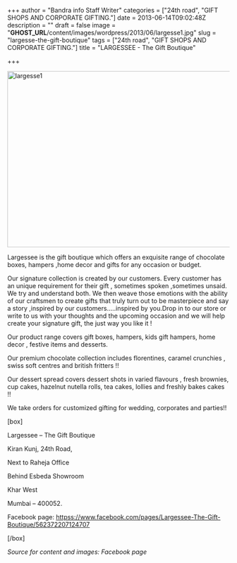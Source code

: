 +++
author = "Bandra info Staff Writer"
categories = ["24th road", "GIFT SHOPS AND CORPORATE GIFTING."]
date = 2013-06-14T09:02:48Z
description = ""
draft = false
image = "__GHOST_URL__/content/images/wordpress/2013/06/largesse1.jpg"
slug = "largesse-the-gift-boutique"
tags = ["24th road", "GIFT SHOPS AND CORPORATE GIFTING."]
title = "LARGESSEE - The Gift Boutique"

+++


<p><a href="https://i0.wp.com/bandra.info/wp-content/uploads/2013/06/largesse1.jpg?ssl=1"><img loading="lazy" class="size-full wp-image-3242 aligncenter" alt="largesse1" src="https://i0.wp.com/bandra.info/wp-content/uploads/2013/06/largesse1.jpg?resize=599%2C400&#038;ssl=1" width="599" height="400" srcset="https://i0.wp.com/bandra.info/wp-content/uploads/2013/06/largesse1.jpg?w=599&amp;ssl=1 599w, https://i0.wp.com/bandra.info/wp-content/uploads/2013/06/largesse1.jpg?resize=300%2C200&amp;ssl=1 300w" sizes="(max-width: 599px) 100vw, 599px" data-recalc-dims="1" /></a></p>
<p>Largessee is the gift boutique which offers an exquisite range of chocolate boxes, hampers ,home decor and gifts for any occasion or budget.</p>
<p>Our signature collection is created by our customers. Every customer has an unique requirement for their gift , sometimes spoken ,sometimes unsaid. We try and understand both. We then weave those emotions with the ability of our craftsmen to create gifts that truly turn out to be masterpiece and say a story ,inspired by our customers&#8230;..inspired by you.Drop in to our store or write to us with your thoughts and the upcoming occasion and we will help create your signature gift, the just way you like it !</p>
<p>Our product range covers gift boxes, hampers, kids gift hampers, home decor , festive items and desserts.</p>
<p>Our premium chocolate collection includes florentines, caramel crunchies , swiss soft centres and british fritters !!</p>
<p>Our dessert spread covers dessert shots in varied flavours , fresh brownies, cup cakes, hazelnut nutella rolls, tea cakes, lollies and freshly bakes cakes !!</p>
<p>We take orders for customized gifting for wedding, corporates and parties!!</p>
<p>[box]</p>
<p>Largessee &#8211; The Gift Boutique</p>
<p>Kiran Kunj, 24th Road,</p>
<p>Next to Raheja Office</p>
<p>Behind Esbeda Showroom</p>
<p>Khar West</p>
<p>Mumbai – 400052.</p>
<p>Facebook page: <a href="httpss://www.facebook.com/pages/Largessee-The-Gift-Boutique/562372207124707">httpss://www.facebook.com/pages/Largessee-The-Gift-Boutique/562372207124707</a></p>
<p>[/box]</p>
<p><em>Source for content and images: Facebook page</em></p>



